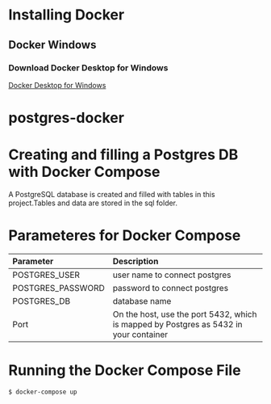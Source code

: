 # Installing Docker
## Docker Windows
### Download Docker Desktop for Windows
[Docker Desktop for Windows](https://desktop.docker.com/win/main/amd64/Docker%20Desktop%20Installer.exe)

# postgres-docker

# Creating and filling a Postgres DB with Docker Compose
A PostgreSQL database is created and filled with tables in this project.Tables and data are stored in the sql folder.

# Parameteres for Docker Compose
| Parameter          | Description|
| :---               |:----  | 
| POSTGRES_USER      |user name to connect postgres|
| POSTGRES_PASSWORD  |password to connect postgres|        
| POSTGRES_DB        |database name|
| Port               |On the host, use the port 5432, which is mapped by Postgres as 5432 in your container| 

# Running the Docker Compose File
```
$ docker-compose up
```
